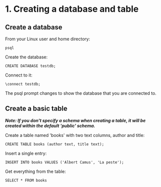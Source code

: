 # 1. Creating a database and table

## Create a database

From your Linux user and home directory:

`psql`

Create the database:

`CREATE DATABASE testdb;`

Connect to it:

`\connect testdb;`

The psql prompt changes to show the database that you are connected to.

## Create a basic table

***Note: If you don't specify a schema when creating a table, it will be created within the default 'public' schema.***

Create a table named 'books' with two text columns, author and title:

`CREATE TABLE books (author text, title text);`

Insert a single entry:

`INSERT INTO books VALUES ('Albert Camus', 'La peste');`

Get everything from the table:

`SELECT * FROM books`
